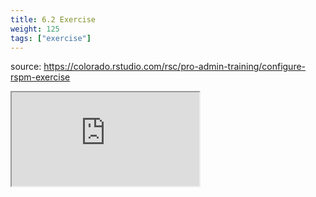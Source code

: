 ```yaml
---
title: 6.2 Exercise
weight: 125
tags: ["exercise"]
---
```


source: https://colorado.rstudio.com/rsc/pro-admin-training/configure-rspm-exercise

<div class="resp-container-learnr" class="cssload-loader">
  <div class="cssload-loader">
    <div class="cssload-inner cssload-one"></div>
    <div class="cssload-inner cssload-two"></div>
    <div class="cssload-inner cssload-three"></div>
  </div>
  <iframe 
    src="https://colorado.rstudio.com/rsc/pro-admin-training/configure-rspm-exercise" 
    class="resp-iframe-learnr" 
    gesture="media"  allowfullscreen>
  </iframe>
</div>



